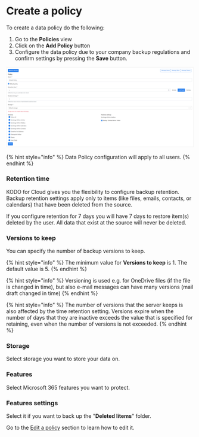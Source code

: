 # Create a policy

To create a data policy do the following:

1. Go to the **Policies** view
2. Click on the **Add Policy** button
3. Configure the data policy due to your company backup regulations and confirm settings by pressing the **Save** button.

![](<../../../.gitbook/assets/image (71).png>)

{% hint style="info" %}
Data Policy configuration will apply to all users.
{% endhint %}

### Retention time <a href="#retention-time" id="retention-time"></a>

KODO for Cloud gives you the flexibility to configure backup retention. Backup retention settings apply only to items (like files, emails, contacts, or calendars) that have been deleted from the source.

If you configure retention for 7 days you will have 7 days to restore item(s) deleted by the user. All data that exist at the source will never be deleted.

### Versions to keep <a href="#versions-to-keep" id="versions-to-keep"></a>

You can specify the number of backup versions to keep.

{% hint style="info" %}
The minimum value for **Versions to keep** is 1. The default value is 5.
{% endhint %}

{% hint style="info" %}
Versioning is used e.g. for OneDrive files (if the file is changed in time), but also e-mail messages can have many versions (mail draft changed in time)
{% endhint %}

{% hint style="info" %}
The number of versions that the server keeps is also affected by the time retention setting. Versions expire when the number of days that they are inactive exceeds the value that is specified for retaining, even when the number of versions is not exceeded.
{% endhint %}

### Storage

Select storage you want to store your data on.

### Features

Select Microsoft 365 features you want to protect.

### Features settings

Select it if you want to back up the "**Deleted Iitems**" folder.

Go to the [Edit a policy](https://storware.gitbook.io/kodo-for-cloud-office365/administration/kodo-organization-admin-guide/policies/edit-a-policy) section to learn how to edit it.
